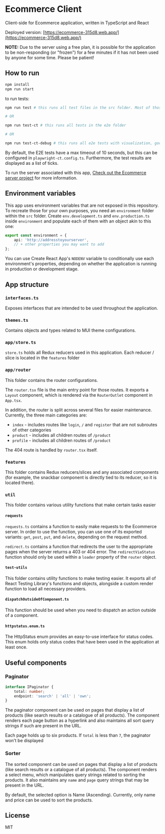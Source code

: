 # Ecommerce Client
Client-side for Ecommerce application, written in TypeScript and React

Deployed version: [https://ecommerce-315d8.web.app/](https://ecommerce-315d8.web.app/)

**NOTE:** Due to the server using a free plan, it is possible for the application to be non-responding (or "frozen") for a few minutes if it has not been used by anyone for some time. Please be patient!

## How to run
```bash
npm install
npm run start
```

to run tests:

```bash
npm run test # this runs all test files in the src folder. Most of those test Redux reducers or utility functions

# OR

npm run test-ct # this runs all tests in the e2e folder

# OR

npm run test-ct-debug # this runs all e2e tests with visualization, good for inspecting what goes on and what went wrong if a test fails
```

By default, the E2E tests have a max timeout of 10 seconds, but this can be configured in ``playwright-ct.config.ts``. Furthermore, the test results are displayed as a list of ticks.

To run the server associated with this app, [Check out the Ecommerce server project](https://github.com/RyotaMitaraiWeb/ecommerce-server) for more information.


## Environment variables
This app uses environment variables that are not exposed in this repository. To recreate those for your own purposes, you need an ``environment`` folder within the ``src`` folder. Create ``env.development.ts`` and ``env.production.ts`` inside ``environment`` and populate each of them with an object akin to this one:

```typescript
export const environment = {
    api: 'http://addresstoyourserver',
    // + other properties you may want to add
};
```

You can use Create React App's ``NODENV`` variable to conditionally use each environment's properties, depending on whether the application is running in production or development stage.

## App structure
### ``interfaces.ts``
Exposes interfaces that are intended to be used throughout the application.


### ``themes.ts``
Contains objects and types related to MUI theme configurations.

### ``app/store.ts``
``store.ts`` holds all Redux reducers used in this application. Each reducer / slice is located in the ``features`` folder

### ``app/router``
This folder contains the router configurations.

The ``router.tsx`` file is the main entry point for those routes. It exports a ``Layout`` component, which is rendered via the ``RouterOutlet`` component in ``App.tsx``.

In addition, the router is split across several files for easier maintenance. Currently, the three main categories are:

* ``index`` - includes routes like ``login``, ``/`` and ``register`` that are not subroutes of other categories
* ``product`` - includes all children routes of ``/product``
* ``profile`` - includes all children routes of ``/product``

The 404 route is handled by ``router.tsx`` itself.

### ``features``
This folder contains Redux reducers/slices and any associated components (for example, the snackbar component is directly tied to its reducer, so it is located there).

### ``util``
This folder contains various utility functions that make certain tasks easier

#### ``requests``
``requests.ts`` contains a function to easily make requests to the Ecommerce server. In order to use the function, you can use one of its exported variants: ``get``, ``post``, ``put``, and ``delete``, depending on the request method.

``redirect.ts`` contains a function that redirects the user to the appropriate pages when the server returns a 403 or 404 error. The ``redirectViaStatus`` function should only be used within a ``loader`` property of the ``router`` object.

#### ``test-utils``
This folder contains utility functions to make testing easier. It exports all of React Testing Library's functions and objects, alongside a custom render function to load all necessary providers.

#### ``dispatchOutsideOfComponent.ts``
This function should be used when you need to dispatch an action outside of a component.

#### ``httpstatus.enum.ts``
The HttpStatus enum provides an easy-to-use interface for status codes. This enum holds only status codes that have been used in the application at least once.

## Useful components
### Paginator
```typescript
interface IPaginator {
    total: number;
    endpoint: 'search' | 'all' | 'own';
}
```
The paginator component can be used on pages that display a list of products (like search results or a catalogue of all products). The component renders each page button as a hyperlink and also maintains all sort query strings if such are present in the URL.

Each page holds up to six products. If ``total`` is less than ``7``, the paginator won't be displayed

### Sorter
The sorted component can be used on pages that display a list of products (like search results or a catalogue of all products). The component renders a select menu, which manipulates query strings related to sorting the products. It also maintains any ``name`` and ``page`` query strings that may be present in the URL.

By default, the selected option is Name (Ascending). Currently, only name and price can be used to sort the products.

## License
MIT